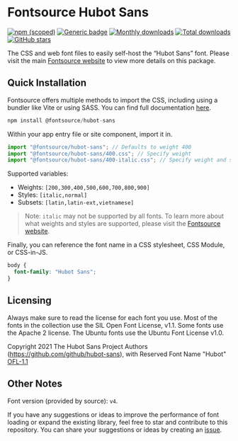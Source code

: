 # Fontsource Hubot Sans

[![npm (scoped)](https://img.shields.io/npm/v/@fontsource/hubot-sans?color=brightgreen)](https://www.npmjs.com/package/@fontsource/hubot-sans) [![Generic badge](https://img.shields.io/badge/fontsource-passing-brightgreen)](https://github.com/fontsource/fontsource) [![Monthly downloads](https://badgen.net/npm/dm/@fontsource/hubot-sans)](https://github.com/fontsource/fontsource) [![Total downloads](https://badgen.net/npm/dt/@fontsource/hubot-sans)](https://github.com/fontsource/fontsource) [![GitHub stars](https://img.shields.io/github/stars/fontsource/fontsource.svg?style=social&label=Star)](https://github.com/fontsource/fontsource/stargazers)

The CSS and web font files to easily self-host the “Hubot Sans” font. Please visit the main [Fontsource website](https://fontsource.org/fonts/hubot-sans) to view more details on this package.

## Quick Installation

Fontsource offers multiple methods to import the CSS, including using a bundler like Vite or using SASS. You can find full documentation [here](https://fontsource.org/docs/getting-started/introduction).

```javascript
npm install @fontsource/hubot-sans
```

Within your app entry file or site component, import it in.

```javascript
import "@fontsource/hubot-sans"; // Defaults to weight 400
import "@fontsource/hubot-sans/400.css"; // Specify weight
import "@fontsource/hubot-sans/400-italic.css"; // Specify weight and style
```

Supported variables:
- Weights: `[200,300,400,500,600,700,800,900]`
- Styles: `[italic,normal]`
- Subsets: `[latin,latin-ext,vietnamese]`

> Note: `italic` may not be supported by all fonts. To learn more about what weights and styles are supported, please visit the [Fontsource website](https://fontsource.org/fonts/hubot-sans).

Finally, you can reference the font name in a CSS stylesheet, CSS Module, or CSS-in-JS.

```css
body {
  font-family: "Hubot Sans";
}
```

## Licensing
Always make sure to read the license for each font you use. Most of the fonts in the collection use the SIL Open Font License, v1.1. Some fonts use the Apache 2 license. The Ubuntu fonts use the Ubuntu Font License v1.0.

Copyright 2021 The Hubot Sans Project Authors (https://github.com/github/hubot-sans), with Reserved Font Name "Hubot"
[OFL-1.1](https://openfontlicense.org)

## Other Notes
Font version (provided by source): `v4`.

If you have any suggestions or ideas to improve the performance of font loading or expand the existing library, feel free to star and contribute to this repository. You can share your suggestions or ideas by creating an [issue](https://github.com/fontsource/fontsource/issues).